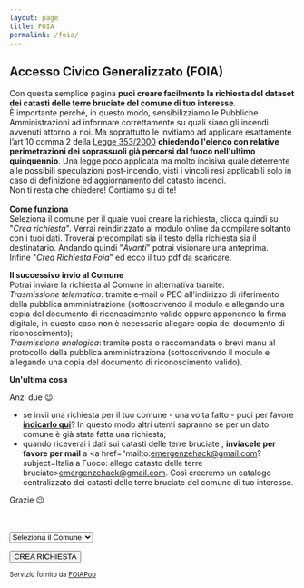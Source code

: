 ```yaml
---
layout: page
title: FOIA
permalink: /foia/
---
```


## Accesso Civico Generalizzato (FOIA)

Con questa semplice pagina **puoi creare facilmente la richiesta del dataset dei catasti delle terre bruciate del comune di tuo interesse**. <br>
È importante perché, in questo modo, sensibilizziamo le Pubbliche Amministrazioni ad informare correttamente su quali siano gli incendi avvenuti attorno a noi. Ma soprattutto le invitiamo ad applicare esattamente l’art 10 comma 2 della [Legge 353/2000](http://www.normattiva.it/uri-res/N2Ls?urn:nir:stato:legge:2000-11-21;353!vig=) **chiedendo l'elenco con relative perimetrazioni dei soprassuoli già percorsi dal fuoco nell'ultimo quinquennio**. Una legge poco applicata ma molto incisiva quale deterrente alle possibili speculazioni post-incendio, visti i vincoli resi applicabili solo in caso di definizione ed aggiornamento del catasto incendi.<br>
Non ti resta che chiedere! Contiamo su di te!
<br><br>
**Come funziona**
<br>Seleziona il comune per il quale vuoi creare la richiesta, clicca quindi su "*Crea richiesta*". Verrai reindirizzato al modulo online da compilare soltanto con i tuoi dati. Troverai precompilati sia il testo della richiesta sia il destinatario. Andando quindi "*Avanti*"  potrai visionare una anteprima. 
<br>Infine "*Crea Richiesta Foia*" ed ecco il tuo pdf da scaricare. 

**Il successivo invio al Comune**
<br>Potrai inviare la richiesta al Comune in alternativa tramite:
<br>*Trasmissione telematica*: tramite e-mail o PEC all'indirizzo di riferimento della pubblica amministrazione (sottoscrivendo il modulo e allegando una copia del documento di riconoscimento valido oppure apponendo la firma digitale, in questo caso non è necessario allegare copia del documento di riconoscimento);
<br>*Trasmissione analogica*: tramite posta o raccomandata o brevi manu al protocollo della pubblica amministrazione (sottoscrivendo il modulo e allegando una copia del documento di riconoscimento valido).

**Un'ultima cosa**

Anzi due 😉:

- se invii una richiesta per il tuo comune - una volta fatto - puoi per favore <a target="_blank" href="https://docs.google.com/forms/d/e/1FAIpQLSeuzxiMLNOdumO_ln7LqZMeX5BsI632_sceyLJQpu4XrYLdrQ/viewform"><strong>indicarlo qui</strong></a>? In questo modo altri utenti sapranno se per un dato comune è già stata fatta una richiesta;
- quando riceverai i dati sui catasti delle terre bruciate , <strong>inviacele per favore per mail</strong> a <a href="mailto:emergenzehack@gmail.com?subject=Italia a Fuoco:  allego catasto delle terre bruciate>emergenzehack@gmail.com</a>. Così creeremo un catalogo centralizzato dei catasti delle terre bruciate del comune di tuo interesse.

Grazie 😉

<br>
<br>

<form>
<select name="ipa">
<option selected>Seleziona il Comune</option>
{% for member in site.data.ipa %}
<option value="{{member.cf}}">
{{ member.comune }}
</option>
{% endfor %}
</select>
</form>


<a class="foia " target="_blank" id="foia" href="">
<button type="button" class="btn btn-primary">CREA RICHIESTA</button>
</a>

<small>Servizio fornito da <a href="http://www.foiapop.it" target="_blank"> FOIAPop</a></small>

<script src="//code.jquery.com/jquery-1.12.3.js"></script>

<script defer="defer">
$('select').on('change', function() {
  href = 'http://www.foiapop.it/api/accesso-civico-generalizzato?cf=&richiesta=%281%29+La+pubblicazione+dell%E2%80%99elenco+e+delle+relative+perimetrazioni+dei+soprassuoli+gi%C3%A0+percorsi+dal+fuoco+nell%27ultimo+quinquennio+come+previsti+dall%E2%80%99art+10+comma+2+della+Legge+353%2F2000%3B+%282%29+La+relativa+pubblicazione+in+albo+pretorio+comunale+se+non+gi%C3%A0+fatto%3B+%283%29+La+pubblicazione+in+amministrazione+trasparente+nella+sezione+Amministrazione+Trasparente%2FPianificazione+e+Governo+del+Territorio+se+non+gi%C3%A0+fatto+e+dopo+aver+adempiuto+alla+pubblicazione+in+albo+pretorio%2C+se+non+gi%C3%A0+effettuata%2C+ritenendo+l%27adempimento+un+atto+di+governo+del+territorio+di+cui+all%E2%80%99art.+39+comma+1+del+D.+Lgs.+33%2F2013'
  newhref = href.replace('cf=','cf='+ this.value);
$('.foia').attr('href', newhref);
})
</script>
